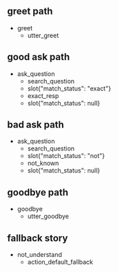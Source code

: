 ## greet path
* greet
  - utter_greet

## good ask path
* ask_question
  - search_question
  - slot{"match_status": "exact"}
  - exact_resp
  - slot{"match_status": null}

## bad ask path
* ask_question
  - search_question
  - slot{"match_status": "not"}
  - not_known
  - slot{"match_status": null}

## goodbye path
* goodbye
  - utter_goodbye

## fallback story
* not_understand
  - action_default_fallback